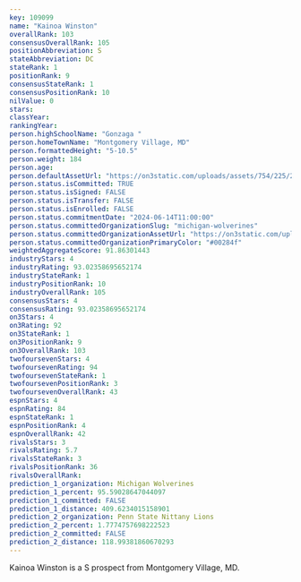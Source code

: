 ```yaml
---
key: 109099
name: "Kainoa Winston"
overallRank: 103
consensusOverallRank: 105
positionAbbreviation: S
stateAbbreviation: DC
stateRank: 1
positionRank: 9
consensusStateRank: 1
consensusPositionRank: 10
nilValue: 0
stars: 
classYear: 
rankingYear: 
person.highSchoolName: "Gonzaga "
person.homeTownName: "Montgomery Village, MD"
person.formattedHeight: "5-10.5"
person.weight: 184
person.age: 
person.defaultAssetUrl: "https://on3static.com/uploads/assets/754/225/225754.png"
person.status.isCommitted: TRUE
person.status.isSigned: FALSE
person.status.isTransfer: FALSE
person.status.isEnrolled: FALSE
person.status.commitmentDate: "2024-06-14T11:00:00"
person.status.committedOrganizationSlug: "michigan-wolverines"
person.status.committedOrganizationAssetUrl: "https://on3static.com/uploads/assets/39/150/150039.svg"
person.status.committedOrganizationPrimaryColor: "#00284f"
weightedAggregateScore: 91.86301443
industryStars: 4
industryRating: 93.02358695652174
industryStateRank: 1
industryPositionRank: 10
industryOverallRank: 105
consensusStars: 4
consensusRating: 93.02358695652174
on3Stars: 4
on3Rating: 92
on3StateRank: 1
on3PositionRank: 9
on3OverallRank: 103
twofoursevenStars: 4
twofoursevenRating: 94
twofoursevenStateRank: 1
twofoursevenPositionRank: 3
twofoursevenOverallRank: 43
espnStars: 4
espnRating: 84
espnStateRank: 1
espnPositionRank: 4
espnOverallRank: 42
rivalsStars: 3
rivalsRating: 5.7
rivalsStateRank: 3
rivalsPositionRank: 36
rivalsOverallRank: 
prediction_1_organization: Michigan Wolverines
prediction_1_percent: 95.59028647044097
prediction_1_committed: FALSE
prediction_1_distance: 409.6234015158901
prediction_2_organization: Penn State Nittany Lions
prediction_2_percent: 1.7774757698222523
prediction_2_committed: FALSE
prediction_2_distance: 118.99381860670293
---
```

Kainoa Winston is a S prospect from Montgomery Village, MD.